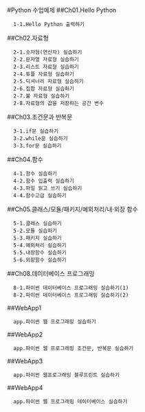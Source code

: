 #Python 수업예제
##Ch01.Hello Python
```
  1-1.Hello Python 출력하기
```
##Ch02.자료형
```
  2-1.숫자형(연산자) 실습하기
  2-2.문자열 자료형 실습하기
  2-3.리스트 자료형 실습하기
  2-4.튜플 자료형 실습하기
  2-5.딕셔너리 자료형 실습하기
  2-6.집합 자료형 실습하기
  2-7.불 자료형 실습하기
  2-8.자료형의 값을 저장하는 공간 변수
```
##Ch03.조건문과 반복문
```
  3-1.if문 실습하기
  3-2.while문 실습하기
  3-3.for문 실습하기
```
##Ch04.함수
```
  4-1.함수 실습하기
  4-2.함수 입출력 실습하기
  4-3.파일 읽고 쓰기 실습하기
  4-4.함수고급 실습하기
```
##Ch05.클래스/모듈/패키지/예외처리/내·외장 함수
```
  5-1.클래스 실습하기
  5-2.모듈 실습하기
  5-3.패키지 실습하기
  5-4.예외처리 실습하기
  5-5.내장함수 실습하기
  5-6.외장함수 실습하기
```
##Ch08.데이터베이스 프로그래밍
```
  8-1.파이썬 데이터베이스 프로그래밍 실습하기(1)
  8-2.파이썬 데이터베이스 프로그래밍 실습하기(2)
```
##WebApp1
```
  app.파이썬 웹 프로그래밍 실습하기
```
##WebApp2
```
  app.파이썬 웹 프로그래밍 조건문, 반복문 실습하기
```
##WebApp3
```
  app.파이썬 웹프로그래밍 블루프린트 실습하기
```
##WebApp4
```
  app.파이썬 웹 프로그래밍 데이터베이스 실습하기
```
